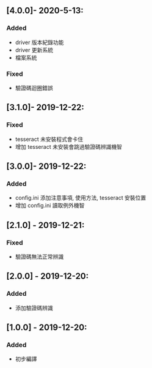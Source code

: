 ## [4.0.0]- 2020-5-13:
### Added
- driver 版本紀錄功能
- driver 更新系統
- 檔案系統
### Fixed
- 驗證碼迴圈錯誤

## [3.1.0]- 2019-12-22:
### Fixed
- tesseract 未安裝程式會卡住
- 增加 tesseract 未安裝會跳過驗證碼辨識機智

## [3.0.0]- 2019-12-22:
### Added
- config.ini 添加注意事項, 使用方法, tesseract 安裝位置
- 增加 config.ini 讀取例外機智

## [2.1.0] - 2019-12-21:
### Fixed
- 驗證碼無法正常辨識

## [2.0.0] - 2019-12-20:
### Added
- 添加驗證碼辨識

## [1.0.0] - 2019-12-20:
### Added
- 初步編譯
